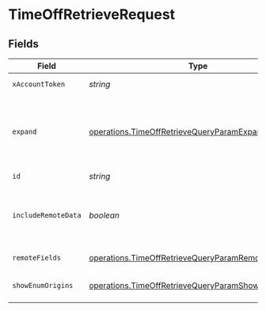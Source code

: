 # TimeOffRetrieveRequest


## Fields

| Field                                                                                                                             | Type                                                                                                                              | Required                                                                                                                          | Description                                                                                                                       |
| --------------------------------------------------------------------------------------------------------------------------------- | --------------------------------------------------------------------------------------------------------------------------------- | --------------------------------------------------------------------------------------------------------------------------------- | --------------------------------------------------------------------------------------------------------------------------------- |
| `xAccountToken`                                                                                                                   | *string*                                                                                                                          | :heavy_check_mark:                                                                                                                | Token identifying the end user.                                                                                                   |
| `expand`                                                                                                                          | [operations.TimeOffRetrieveQueryParamExpand](../../../sdk/models/operations/timeoffretrievequeryparamexpand.md)                   | :heavy_minus_sign:                                                                                                                | Which relations should be returned in expanded form. Multiple relation names should be comma separated without spaces.            |
| `id`                                                                                                                              | *string*                                                                                                                          | :heavy_check_mark:                                                                                                                | N/A                                                                                                                               |
| `includeRemoteData`                                                                                                               | *boolean*                                                                                                                         | :heavy_minus_sign:                                                                                                                | Whether to include the original data Merge fetched from the third-party to produce these models.                                  |
| `remoteFields`                                                                                                                    | [operations.TimeOffRetrieveQueryParamRemoteFields](../../../sdk/models/operations/timeoffretrievequeryparamremotefields.md)       | :heavy_minus_sign:                                                                                                                | Deprecated. Use show_enum_origins.                                                                                                |
| `showEnumOrigins`                                                                                                                 | [operations.TimeOffRetrieveQueryParamShowEnumOrigins](../../../sdk/models/operations/timeoffretrievequeryparamshowenumorigins.md) | :heavy_minus_sign:                                                                                                                | Which fields should be returned in non-normalized form.                                                                           |